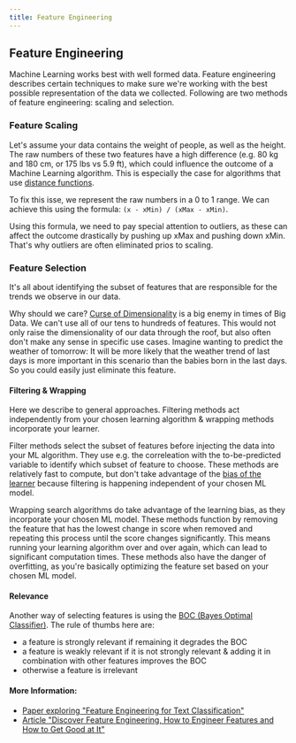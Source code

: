 ```yaml
---
title: Feature Engineering
---
```

## Feature Engineering

<!-- The article goes here, in GitHub-flavored Markdown. Feel free to add YouTube videos, images, and CodePen/JSBin embeds  -->

Machine Learning works best with well formed data. Feature engineering describes certain techniques to make sure we're working with the best possible representation of the data we collected. Following are two methods of feature engineering: scaling and selection.

### Feature Scaling

Let's assume your data contains the weight of people, as well as the height. The raw numbers of these two features have a high difference (e.g. 80 kg and 180 cm, or 175 lbs vs 5.9 ft), which could influence the outcome of a Machine Learning algorithm. This is especially the case for algorithms that use [distance functions](https://en.wikipedia.org/wiki/Euclidean_distance).

To fix this isse, we represent the raw numbers in a 0 to 1 range. We can achieve this using the formula: `(x - xMin) / (xMax - xMin)`.

Using this formula, we need to pay special attention to outliers, as these can affect the outcome drastically by pushing up xMax and pushing down xMin. That's why outliers are often eliminated prios to scaling. 

### Feature Selection

It's all about identifying the subset of features that are responsible for the trends we observe in our data.

Why should we care? [Curse of Dimensionality](https://en.wikipedia.org/wiki/Curse_of_dimensionality) is a big enemy in times of Big Data. We can't use all of our tens to hundreds of features. This would not only raise the dimensionality of our data through the roof, but also often don't make any sense in specific use cases. Imagine wanting to predict the weather of tomorrow: It will be more likely that the weather trend of last days is more important in this scenario than the babies born in the last days. So you could easily just eliminate this feature.

#### Filtering & Wrapping

Here we describe to general approaches. Filtering methods act independently from your chosen learning algorithm & wrapping methods incorporate your learner.

Filter methods select the subset of features before injecting the data into your ML algorithm. They use e.g. the correleation with the to-be-predicted variable to identify which subset of feature to choose. These methods are relatively fast to compute, but don't take advantage of the [bias of the learner](https://en.wikipedia.org/wiki/Inductive_bias) because filtering is happening independent of your chosen ML model.

Wrapping search algorithms do take advantage of the learning bias, as they incorporate your chosen ML model. These methods function by removing the feature that has the lowest change in score when removed and repeating this process until the score changes significantly. This means running your learning algorithm over and over again, which can lead to significant computation times. These methods also have the danger of overfitting, as you're basically optimizing the feature set based on your chosen ML model.

#### Relevance

Another way of selecting features is using the [BOC (Bayes Optimal Classifier)](https://scholar.google.de/scholar?q=Bayes+Optimal+Classifier&hl=en&as_sdt=0&as_vis=1&oi=scholart&sa=X&ved=0ahUKEwiO16X0tIbXAhXiKsAKHbGrBzoQgQMIJjAA). The rule of thumbs here are:
* a feature is strongly relevant if remaining it degrades the BOC
* a feature is weakly relevant if it is not strongly relevant & adding it in combination with other features improves the BOC
* otherwise a feature is irrelevant

#### More Information:
<!-- Please add any articles you think might be helpful to read before writing the article -->
* [Paper exploring "Feature Engineering for Text Classification"](https://pdfs.semanticscholar.org/6e51/8946c59c8c5d005054af319783b3eba128a9.pdf)
* [Article "Discover Feature Engineering, How to Engineer Features and How to Get Good at It"](https://machinelearningmastery.com/discover-feature-engineering-how-to-engineer-features-and-how-to-get-good-at-it/)

